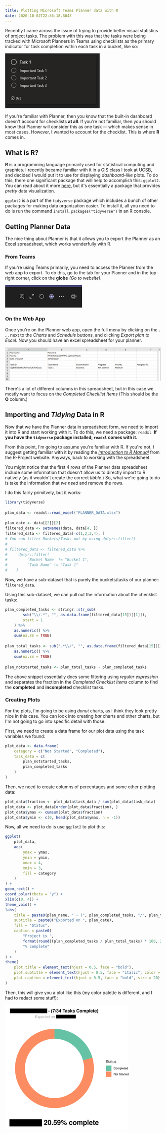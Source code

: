 ```yaml
---
title: Plotting Microsoft Teams Planner data with R
date: 2020-10-02T22:36:18.504Z
---
```

Recently I came across the issue of trying to provide better visual statistics of project tasks. The problem with this was that the tasks were being tracked with Microsoft Planners in Teams using checklists as the primary indicator for task completion within each task in a bucket, like so:

![](/static/img/task1.png)

If you're familiar with Planner, then you know that the built-in dashboard doesn't account for checklists **at all**. If you're not familiar, then you should know that Planner will consider this as one task -- which makes sense in most cases. However, I wanted to account for the checklist. This is where **R** comes in.

## What is **R**?

**R** is a programming language primarily used for statistical computing and graphics. I recently became familiar with it in a GIS class I took at UCSB, and decided I would put it to use for displaying *dashboard-like* plots. To do this, there one significant package that will help to accomplish this: `ggplot2`. You can read about it more [here](https://ggplot2.tidyverse.org/), but it's essentially a package that provides *pretty* data visualization.

`ggplot2` is a part of the `tidyverse` package which includes a bunch of other packages for making data organization easier. To install it, all you need to do is run the command `install.packages("tidyverse")` in an R console.

## Getting Planner Data

The nice thing about Planner is that it allows you to export the Planner as an Excel spreadsheet, which works wonderfully with R.

### From Teams

If you're using Teams primarily, you need to access the Planner from the web app to export. To do this, go to the tab for your Planner and in the top-right corner, click on the **globe** *(Go to website)*.

![](/static/img/planner.png)

### On the Web App

Once you're on the Planner web app, open the full menu by clicking on the **. . .** next to the *Charts* and *Schedule* buttons, and clicking *Export plan to Excel*. Now you should have an excel spreadsheet for your planner.

![](/static/img/spreadsheet.png)

There's a lot of different columns in this spreadsheet, but in this case we mostly want to focus on the *Completed Checklist Items* (This should be the **O** column.)

## Importing and *Tidying* Data in R

Now that we have the Planner data in spreadsheet form, we need to import it into R and start working with it. To do this, we need a package: `readxl`. **If you have the `tidyverse` package installed, `readxl` comes with it.**

From this point, I'm going to assume you're familiar with R. If you're not, I suggest getting familiar with it by reading the *[Introduction to R Manual](https://cran.r-project.org/manuals.html)* from the R-Project website. Anyways, back to working with the spreadsheet.

You might notice that the first 4 rows of the Planner data spreadsheet include some information that doesn't allow us to directly import to R natively (as it wouldn't create the correct *tibble*.) So, what we're going to do is take the information that *we need* and remove the rows.

I do this fairly primitvely, but it works:

```r
library(tidyverse)

plan_data <- readxl::read_excel("PLANNER_DATA.xlsx")

plan_date <- data[[2]][2]
filtered_data <- setNames(data, data[4, ])
filtered_data <- filtered_data[-c(1,2,3,4), ]
# You can filter Buckets/Tasks out by using dplyr::filter()
#
# filtered_data <- filtered_data %>%
#     dplyr::filter(
#         `Bucket Name` != "Bucket 1",
#         `Task Name` != "Task 1"
#    )
```

Now, we have a sub-dataset that is purely the buckets/tasks of our planner: `filtered_data`.

Using this sub-dataset, we can pull out the information about the checklist tasks:

```r
plan_completed_tasks <- stringr::str_sub(
        sub("\\/.*", "", as.data.frame(filtered_data[15])[[1]]),
        start = 1
    ) %>%
    as.numeric() %>%
    sum(na.rm = TRUE)

plan_total_tasks <- sub(".*\\/", "", as.data.frame(filtered_data[15])[[1]]) %>%
    as.numeric() %>%
    sum(na.rm = TRUE)

plan_notstarted_tasks <- plan_total_tasks - plan_completed_tasks
```

The above snippet essentially does some filtering using *regular expression* and separates the fraction in the *Completed Checklist Items* column to find the **completed** and **incompleted** checklist tasks.

### Creating Plots

For the plots, I'm going to be using *donut* charts, as I think they look pretty nice in this case. You can look into creating *bar* charts and other charts, but I'm not going to go into specific detail with those.

First, we need to create a data frame for our plot data using the task variables we found:

```r
plot_data <- data.frame(
    category = c("Not Started", "Completed"),
    task_data = c(
        plan_notstarted_tasks,
        plan_completed_tasks
    )
)
```

Then, we need to create columns of percentages and some other plotting data:

```r
plot_data$fraction <- plot_data$task_data / sum(plot_data$task_data)
plot_data <- plot_data[order(plot_data$fraction), ]
plot_data$ymax <- cumsum(plot_data$fraction)
plot_data$ymin <- c(0, head(plot_data$ymax, n = -1))
```

Now, all we need to do is use `ggplot2` to plot this:

```r
ggplot(
    plot_data,
    aes(
        ymax = ymax,
        ymin = ymin,
        xmax = 4,
        xmin = 3,
        fill = category
    )
) +
geom_rect() +
coord_polar(theta = "y") +
xlim(c(0, 4)) +
theme_void() +
labs(
    title = paste0(plan_name, " - (", plan_completed_tasks, "/", plan_total_tasks, " Tasks Complete)"),
    subtitle = paste0("Exported on ", plan_date),
    fill = "Status",
    caption = paste0(
        "Project is ",
        format(round((plan_completed_tasks / plan_total_tasks) * 100, 2), nsmall = 2),
        "% complete"
    )
) +
theme(
    plot.title = element_text(hjust = 0.5, face = "bold"),
    plot.subtitle = element_text(hjust = 0.5, face = "italic", color = "darkgray"),
    plot.caption = element_text(hjust = 0.5, face = "bold", size = 20)
)
```

Then, this will give you a plot like this (my color palette is different, and I had to redact some stuff):

![](/static/img/content.png)
